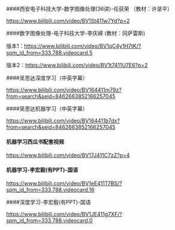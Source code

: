 ####西安电子科技大学-数字图像处理(36讲)-任获荣 （教材：许录平）

<https://www.bilibili.com/video/BV1St411w7Yd?p=2>

####数字图像处理-电子科技大学-李庆嵘  (教材：冈萨雷斯)

版本1：https://www.bilibili.com/video/BV1qC4y1H7tK/?spm_id_from=333.788.videocard.5

版本2：https://www.bilibili.com/video/BV1t7411U7E6?p=2

####吴恩达深度学习（中英字幕）

https://www.bilibili.com/video/BV164411m79z?from=search&seid=8462663852166257045

####吴恩达机器学习（中英字幕）

https://www.bilibili.com/video/BV164411b7dx?from=search&seid=8462663852166257045

#### 机器学习西瓜书配套视频

https://www.bilibili.com/video/BV17J411C7zZ?p=4

#### 机器学习-李宏毅(有PPT)-国语

https://www.bilibili.com/video/BV1eE411T7BS/?spm_id_from=333.788.videocard.16

####深度学习-李宏毅(有PPT)-国语

https://www.bilibili.com/video/BV1JE411g7XF/?spm_id_from=333.788.videocard.0